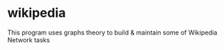 # wikipedia
This program uses graphs theory to build &amp; maintain some of Wikipedia Network tasks
